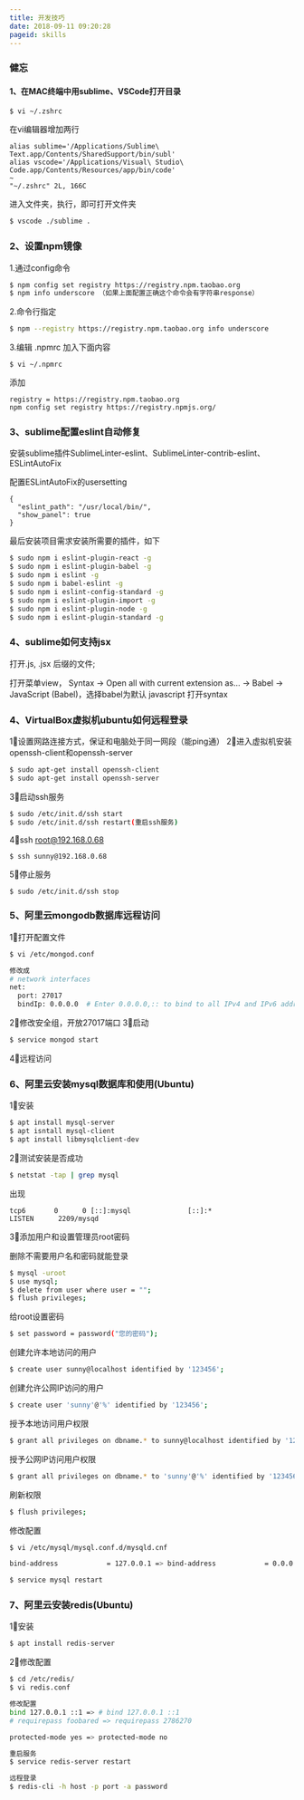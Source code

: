 ```yaml
---
title: 开发技巧
date: 2018-09-11 09:20:28
pageid: skills
---
```


### 健忘

#### 1、在MAC终端中用sublime、VSCode打开目录

```sh
$ vi ~/.zshrc
```

在vi编辑器增加两行

```
alias sublime='/Applications/Sublime\ Text.app/Contents/SharedSupport/bin/subl'
alias vscode='/Applications/Visual\ Studio\ Code.app/Contents/Resources/app/bin/code'
~
"~/.zshrc" 2L, 166C
```

进入文件夹，执行，即可打开文件夹

```sh
$ vscode ./sublime .
```

### 2、设置npm镜像

1.通过config命令

```sh
$ npm config set registry https://registry.npm.taobao.org
$ npm info underscore （如果上面配置正确这个命令会有字符串response）
```

2.命令行指定

```sh
$ npm --registry https://registry.npm.taobao.org info underscore
```

3.编辑 .npmrc 加入下面内容

```
$ vi ~/.npmrc
```

添加

```
registry = https://registry.npm.taobao.org
npm config set registry https://registry.npmjs.org/
```

### 3、sublime配置eslint自动修复

安装sublime插件SublimeLinter-eslint、SublimeLinter-contrib-eslint、ESLintAutoFix

配置ESLintAutoFix的usersetting

```
{
  "eslint_path": "/usr/local/bin/",
  "show_panel": true
}
```

最后安装项目需求安装所需要的插件，如下

```sh
$ sudo npm i eslint-plugin-react -g
$ sudo npm i eslint-plugin-babel -g
$ sudo npm i eslint -g
$ sudo npm i babel-eslint -g
$ sudo npm i eslint-config-standard -g
$ sudo npm i eslint-plugin-import -g
$ sudo npm i eslint-plugin-node -g
$ sudo npm i eslint-plugin-standard -g
```

### 4、sublime如何支持jsx

打开.js, .jsx 后缀的文件;

打开菜单view， Syntax -> Open all with current extension as... -> Babel -> JavaScript (Babel)，选择babel为默认 javascript 打开syntax

### 4、VirtualBox虚拟机ubuntu如何远程登录

1⃣️设置网路连接方式，保证和电脑处于同一网段（能ping通）
2⃣️进入虚拟机安装openssh-client和openssh-server

```sh
$ sudo apt-get install openssh-client
$ sudo apt-get install openssh-server
```

3⃣️启动ssh服务

```sh
$ sudo /etc/init.d/ssh start
$ sudo /etc/init.d/ssh restart(重启ssh服务)
```

4⃣️ssh root@192.168.0.68

```
$ ssh sunny@192.168.0.68
```

5⃣️停止服务

```
$ sudo /etc/init.d/ssh stop
```
### 5、阿里云mongodb数据库远程访问

1⃣️打开配置文件

```sh
$ vi /etc/mongod.conf

修改成
# network interfaces
net:
  port: 27017
  bindIp: 0.0.0.0  # Enter 0.0.0.0,:: to bind to all IPv4 and IPv6 addresses or, alternatively, use the net.bindIpAll setting.
```
2⃣️修改安全组，开放27017端口
3⃣️启动

```sh
$ service mongod start
```
4⃣️远程访问

### 6、阿里云安装mysql数据库和使用(Ubuntu)

1⃣️安装

```sh
$ apt install mysql-server
$ apt isntall mysql-client
$ apt install libmysqlclient-dev
```

2⃣️测试安装是否成功

```sh
$ netstat -tap | grep mysql
```

出现

```
tcp6       0      0 [::]:mysql              [::]:*                  LISTEN      2209/mysqd
```

3⃣️添加用户和设置管理员root密码

删除不需要用户名和密码就能登录

```sh
$ mysql -uroot
$ use mysql;
$ delete from user where user = "";
$ flush privileges;
```

给root设置密码

```sh
$ set password = password("您的密码");
```

创建允许本地访问的用户

```sh
$ create user sunny@localhost identified by '123456';
```

创建允许公网IP访问的用户

```sh
$ create user 'sunny'@'%' identified by '123456';
```

授予本地访问用户权限

```sh
$ grant all privileges on dbname.* to sunny@localhost identified by '123456';
```

授予公网IP访问用户权限

```sh
$ grant all privileges on dbname.* to 'sunny'@'%' identified by '123456';
```

刷新权限

```sh
$ flush privileges;
```

修改配置

```sh
$ vi /etc/mysql/mysql.conf.d/mysqld.cnf

bind-address            = 127.0.0.1 => bind-address            = 0.0.0.0

$ service mysql restart
```

### 7、阿里云安装redis(Ubuntu)

1⃣️安装


```sh
$ apt install redis-server
```

2⃣️修改配置

```sh
$ cd /etc/redis/
$ vi redis.conf

修改配置
bind 127.0.0.1 ::1 => # bind 127.0.0.1 ::1
# requirepass foobared => requirepass 2786270

protected-mode yes => protected-mode no

重启服务
$ service redis-server restart

远程登录
$ redis-cli -h host -p port -a password
```


